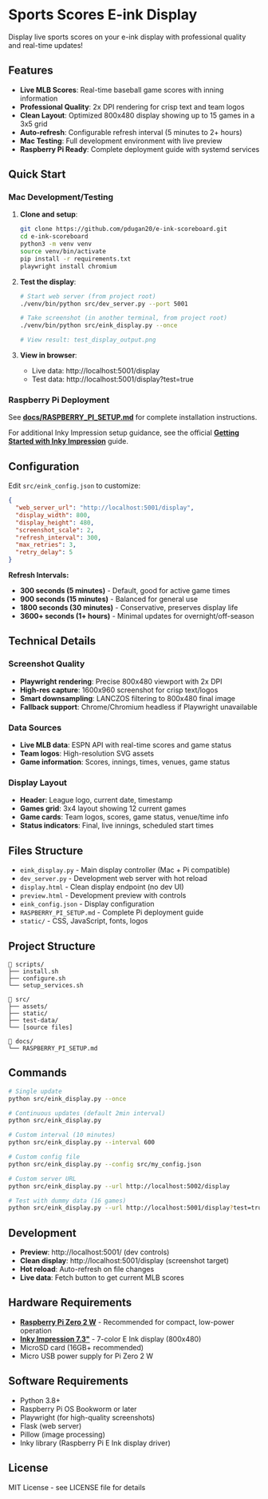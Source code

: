 # Sports Scores E-ink Display

Display live sports scores on your e-ink display with professional quality and real-time updates!

## Features

- **Live MLB Scores**: Real-time baseball game scores with inning information
- **Professional Quality**: 2x DPI rendering for crisp text and team logos
- **Clean Layout**: Optimized 800x480 display showing up to 15 games in a 3x5 grid
- **Auto-refresh**: Configurable refresh interval (5 minutes to 2+ hours)
- **Mac Testing**: Full development environment with live preview
- **Raspberry Pi Ready**: Complete deployment guide with systemd services

## Quick Start

### Mac Development/Testing

1. **Clone and setup**:
   ```bash
   git clone https://github.com/pdugan20/e-ink-scoreboard.git
   cd e-ink-scoreboard
   python3 -m venv venv
   source venv/bin/activate
   pip install -r requirements.txt
   playwright install chromium
   ```

2. **Test the display**:
   ```bash
   # Start web server (from project root)
   ./venv/bin/python src/dev_server.py --port 5001
   
   # Take screenshot (in another terminal, from project root)
   ./venv/bin/python src/eink_display.py --once
   
   # View result: test_display_output.png
   ```

3. **View in browser**: 
   - Live data: http://localhost:5001/display
   - Test data: http://localhost:5001/display?test=true

### Raspberry Pi Deployment

See **[docs/RASPBERRY_PI_SETUP.md](docs/RASPBERRY_PI_SETUP.md)** for complete installation instructions.

For additional Inky Impression setup guidance, see the official **[Getting Started with Inky Impression](https://learn.pimoroni.com/article/getting-started-with-inky-impression)** guide.

## Configuration

Edit `src/eink_config.json` to customize:

```json
{
  "web_server_url": "http://localhost:5001/display",
  "display_width": 800,
  "display_height": 480,
  "screenshot_scale": 2,
  "refresh_interval": 300,
  "max_retries": 3,
  "retry_delay": 5
}
```

**Refresh Intervals:**
- **300 seconds (5 minutes)** - Default, good for active game times
- **900 seconds (15 minutes)** - Balanced for general use  
- **1800 seconds (30 minutes)** - Conservative, preserves display life
- **3600+ seconds (1+ hours)** - Minimal updates for overnight/off-season

## Technical Details

### Screenshot Quality
- **Playwright rendering**: Precise 800x480 viewport with 2x DPI
- **High-res capture**: 1600x960 screenshot for crisp text/logos
- **Smart downsampling**: LANCZOS filtering to 800x480 final image
- **Fallback support**: Chrome/Chromium headless if Playwright unavailable

### Data Sources
- **Live MLB data**: ESPN API with real-time scores and game status
- **Team logos**: High-resolution SVG assets
- **Game information**: Scores, innings, times, venues, game status

### Display Layout
- **Header**: League logo, current date, timestamp
- **Games grid**: 3x4 layout showing 12 current games
- **Game cards**: Team logos, scores, game status, venue/time info
- **Status indicators**: Final, live innings, scheduled start times

## Files Structure

- `eink_display.py` - Main display controller (Mac + Pi compatible)
- `dev_server.py` - Development web server with hot reload
- `display.html` - Clean display endpoint (no dev UI)
- `preview.html` - Development preview with controls
- `eink_config.json` - Display configuration
- `RASPBERRY_PI_SETUP.md` - Complete Pi deployment guide
- `static/` - CSS, JavaScript, fonts, logos

## Project Structure

```
📁 scripts/
├── install.sh
├── configure.sh
└── setup_services.sh

📁 src/
├── assets/
├── static/
├── test-data/
└── [source files]

📁 docs/
└── RASPBERRY_PI_SETUP.md
```

## Commands

```bash
# Single update
python src/eink_display.py --once

# Continuous updates (default 2min interval)  
python src/eink_display.py

# Custom interval (10 minutes)
python src/eink_display.py --interval 600

# Custom config file
python src/eink_display.py --config src/my_config.json

# Custom server URL
python src/eink_display.py --url http://localhost:5002/display

# Test with dummy data (16 games)
python src/eink_display.py --url http://localhost:5001/display?test=true --once
```

## Development

- **Preview**: http://localhost:5001/ (dev controls)
- **Clean display**: http://localhost:5001/display (screenshot target)
- **Hot reload**: Auto-refresh on file changes
- **Live data**: Fetch button to get current MLB scores

## Hardware Requirements

- **[Raspberry Pi Zero 2 W](https://shop.pimoroni.com/products/raspberry-pi-zero-2-w)** - Recommended for compact, low-power operation
- **[Inky Impression 7.3"](https://shop.pimoroni.com/products/inky-impression-7-3?variant=55186435244411)** - 7-color E Ink display (800x480)
- MicroSD card (16GB+ recommended)
- Micro USB power supply for Pi Zero 2 W

## Software Requirements

- Python 3.8+
- Raspberry Pi OS Bookworm or later
- Playwright (for high-quality screenshots)
- Flask (web server)
- Pillow (image processing)
- Inky library (Raspberry Pi E Ink display driver)

## License

MIT License - see LICENSE file for details